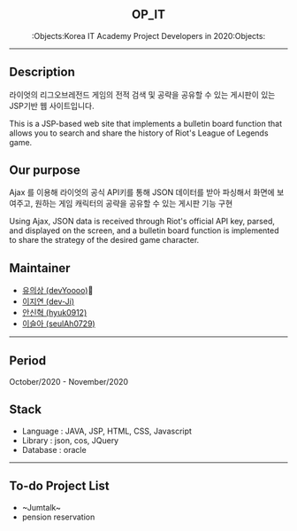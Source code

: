 <h2 align="center">OP_IT</h2>
<p align="center">
  :Objects:Korea IT Academy Project Developers in 2020:Objects:
</p>

* * *

## Description
라이엇의 리그오브레전드 게임의 전적 검색 및 공략을 공유할 수 있는 게시판이 있는 JSP기반 웹 사이트입니다.

This is a JSP-based web site that implements a bulletin board function that allows you to search and share the history of Riot's League of Legends game.

## Our purpose
Ajax 를 이용해 라이엇의 공식 API키를 통해 JSON 데이터를 받아 파싱해서 화면에 보여주고, 원하는 게임 캐릭터의 공략을 공유할 수 있는 게시판 기능 구현

Using Ajax, JSON data is received through Riot's official API key, parsed, and displayed on the screen, and a bulletin board function is implemented to share the strategy of the desired game character.

## Maintainer
* [유의상 (devYoooo)](https://github.com/devYoooo):crown:
* [이지연 (dev-Ji)](https://github.com/dev-Ji)
* [안신혁 (hyuk0912)](https://github.com/hyuk0912)
* [이슬아 (seulAh0729)](https://github.com/seulAh0729)

***

## Period
October/2020 - November/2020

## Stack
* Language : JAVA, JSP, HTML, CSS, Javascript
* Library : json, cos, JQuery
* Database : oracle


***

## To-do Project List
* ~Jumtalk~
* pension reservation

